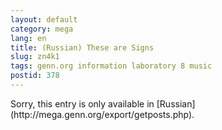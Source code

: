 ```yaml
---
layout: default
category: mega
lang: en
title: (Russian) These are Signs
slug: zn4k1
tags: genn.org information laboratory 8 music 
postid: 378
---
```

<p>Sorry, this entry is only available in [Russian](http://mega.genn.org/export/getposts.php).</p>